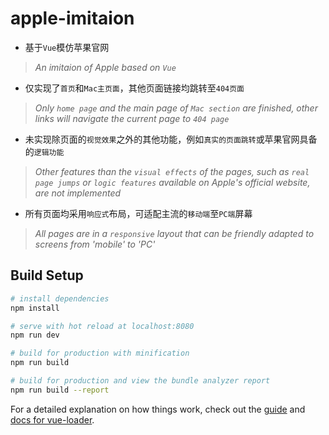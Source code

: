 # apple-imitaion

- 基于`Vue`模仿苹果官网
>  _An imitaion of Apple based on `Vue`_

- 仅实现了`首页`和`Mac主页面`，其他页面链接均跳转至`404页面`
> _Only `home page` and the main page of `Mac section` are finished, other links will navigate the current page to `404 page`_

- 未实现除页面的`视觉效果`之外的其他功能，例如`真实的页面跳转`或苹果官网具备的`逻辑功能`
> _Other features than the `visual effects` of the pages, such as `real page jumps` or `logic features` available on Apple's official website, are not implemented_

- 所有页面均采用`响应式`布局，可适配主流的`移动端`至`PC端`屏幕
> _All pages are in a `responsive` layout that can be friendly adapted to screens from 'mobile' to 'PC'_

## Build Setup

``` bash
# install dependencies
npm install

# serve with hot reload at localhost:8080
npm run dev

# build for production with minification
npm run build

# build for production and view the bundle analyzer report
npm run build --report
```

For a detailed explanation on how things work, check out the [guide](http://vuejs-templates.github.io/webpack/) and [docs for vue-loader](http://vuejs.github.io/vue-loader).
